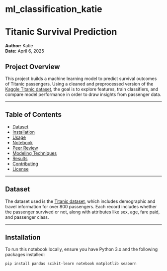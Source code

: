 # ml_classification_katie
# Titanic Survival Prediction

**Author:** Katie  
**Date:** April 6, 2025

## Project Overview

This project builds a machine learning model to predict survival outcomes of Titanic passengers. Using a cleaned and preprocessed version of the [Kaggle Titanic dataset](https://www.kaggle.com/c/titanic/data), the goal is to explore features, train classifiers, and compare model performance in order to draw insights from passenger data.

---

## Table of Contents

- [Dataset](#dataset)
- [Installation](#installation)
- [Usage](#usage)
- [Notebook](#notebook)
- [Peer Review](#peer-review)
- [Modeling Techniques](#modeling-techniques)
- [Results](#results)
- [Contributing](#contributing)
- [License](#license)

---

## Dataset

The dataset used is the [Titanic dataset](https://www.kaggle.com/c/titanic/data), which includes demographic and travel information for over 800 passengers. Each record includes whether the passenger survived or not, along with attributes like sex, age, fare paid, and passenger class.

---

## Installation

To run this notebook locally, ensure you have Python 3.x and the following packages installed:

```bash
pip install pandas scikit-learn notebook matplotlib seaborn
